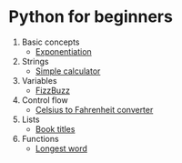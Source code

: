 # Python for beginners

1. Basic concepts
	- [Exponentiation](https://github.com/HenestrosaConH/sololearn/tree/main/Python/1.%20Basic%20concepts/Exponentiation)
2. Strings
	- [Simple calculator](https://github.com/HenestrosaConH/sololearn/tree/main/Python/2.%20Strings%20and%20variables/Simple%20calculator)
3. Variables
	- [FizzBuzz](https://github.com/HenestrosaConH/sololearn/tree/main/Python/3.%20Control%20structures/FizzBuzz)
4. Control flow
	- [Celsius to Fahrenheit converter](https://github.com/HenestrosaConH/sololearn/tree/main/Python/4.%20Functions%20and%20modules/Celsius%20to%20Fahrenheit%20converter)
5. Lists
	- [Book titles](https://github.com/HenestrosaConH/sololearn/tree/main/Python/5.%20Exceptions%20and%20files/Book%20titles)
6. Functions
	- [Longest word](https://github.com/HenestrosaConH/sololearn/tree/main/Python/6.%20More%20types/Longest%20word)